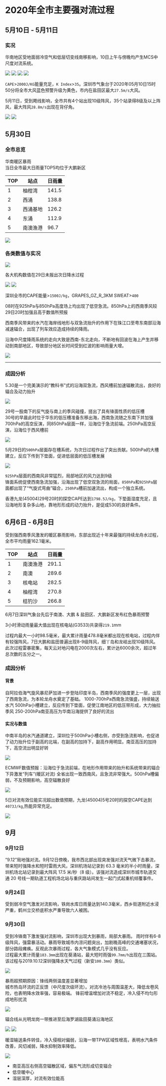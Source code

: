# 2020年全市主要强对流过程 

## 5月10日 - 5月11日

### 实况
华南地区受地面弱冷空气和低层切变线南移影响，10日上午与傍晚均产生MCS中尺度对流系统。

![](https://s1.moexin.cn/img/2020/05/005GBGgVly1genefuauzqj31400u0qa0.jpg)
![](https://s1.moexin.cn/img/2020/05/005v91Fsgy1genf0mmssrj33402c04qt.jpg)
![](https://s1.moexin.cn/img/2020/05/785f2ab3gy1genfcwe1o4j21400u0gq6.jpg)
![](https://s1.moexin.cn/img/2020/05/Z_RADR_C_BCDG_20200510160507_P_DOR_DXK_ZZH02_CR.png)

`CAPE`>`2000J/KG`能量充足，`K Index`>`35`。深圳市气象台于2020年05月10日15时50分将全市大风蓝色预警升级为黄色，市内在盐田区最大`27.5m/s`大风。

5月11日，受到飑线影响，全市共有4个站出现10级阵风，35个站录得8级及以上阵风，最大阵风`28.8m/s`出现在背仔角。

![](https://s1.moexin.cn/img/2020/05/6f916e9cgy1genge0l2zqj212m0g7gsb.jpg)
![](https://s1.moexin.cn/img/2020/05/c19aa32cgy1gemcqw4oxdj20x20oox44.jpg)

## 5月30日

### 全市总览

华南暖区暴雨  
当日全市最大日雨量TOP5均位于大鹏新区

| TOP | 站点   | 日雨量   |
|-----|------|-------|
| 1   | 柚柑湾  | 141.5 |
| 2   | 西涌   | 138.8 |
| 3   | 西涌基地 | 126.2 |
| 4   | 东涌   | 112.9 |
| 5   | 南澳渔港 | 96.7  |

![](https://s1.moexin.cn/img/2020/05/6f916e9cgy1gfa8qw2jg8j20t60guq9n.jpg)



### 各类数值与实况
![](https://s1.moexin.cn/img/2020/05/6f916e9cgy1gf9dxbkdqqj209b05zaa5.jpg)

各大机构数值在29日未报出次日降水过程

![](https://s1.moexin.cn/img/2020/grapesmeso_gd_rain6_012_2020052912.png)
![](https://s1.moexin.cn/img/2020/05/c19aa32cgy1gfabzihg60j213w0jz1kx.jpg)

深圳全市的CAPE能量>`1500J/kg`，GRAPES_GZ_R_3KM SWEAT>`400`  

08时在925hPa与850hPa高度场上均出现了低空急流。850hPa上的西南季风较29日20时加强且高于数值所预报

西南季风带来的水汽在海岸线地形与双急流抬升的作用下在珠江口至粤东南部沿海减速辐合，出现了列车效应造成持续的降雨。

沿海中尺度降雨系统的走向大致是西南-东北走向，不断地有回波在海上产生并移动到南部地区，导致部分地区长时间受到红波的影响雨量大增。 

![](https://s1.moexin.cn/img/2020/05/6f916e9cgy1gfa6f7qaycj20m20jhk0k.jpg")

---

### 成因分析

5.30是一个完美演示的“教科书”式的沿海双急流，西风槽前加速辐散流出，良好的辐合及动力抬升 

![](https://s1.moexin.cn/img/2020/05/c19aa32cgy1gfabze9mm6j20wo0im17f.jpg)

29号一股南下的反气旋与南上的季风碰撞，搓出了具有锋面性质的低压槽    
30号的早晨此时位于华东的低压槽准备东移出海，西南急流随之东南下并加强   
700hPa的高空反演，同850hPa层面一样，沿海位于急流前端。250hPa高空反演，沿海位于西风槽前  

![](https://s1.moexin.cn/img/2020/ecmwf_gd_height500wind850_033_2020053021.png)

5月29日的`500hPa`层面存在槽系统，为次日过程作出了突出贡献。500hPa的大槽建立，反应下传到下垫面，促进低层面的低压槽发展   

![](https://s1.moexin.cn/img/2020/05/c19aa32cgy1gfabzg4g90j20rn0ifavt.jpg)

`925hPa`层面的西南风非常猛烈，局部地区的风力达到9级  
锋面系统促使西南急流加强，沿海出现了低空双急流的局面，`850hPa`和`925hPa`层面都出现了“气旋式弯曲”辐合，`250hPa`槽前加速流出，构成一个独立系统。  

香港九龙(45004)29号20时的探空CAPE达到`1798.5J/kg`，下垫面湿度充足，且沿海地形复杂多山地，靠地形形成的动力抬升，是促成530的良好条件。

## 6月6日 - 6月8日
受到强西南季风激发的暖区暴雨影响，东部出现近十年来最强的持续龙舟水过程，全市平均雨量162.1毫米。

| TOP | 站点   | 日雨量   |
|---|------|-------|
| 1 | 南澳渔港 | 291.1 |
| 2 | 南澳   | 289.6 |
| 3 | 核电站  | 282.5 |
| 4 | 柚柑湾  | 270.8 |
| 5 | 桔钓沙  | 266.8 |

6月7日深圳气象台先后于南澳、大鹏 & 盐田区、大鹏新区发布红色暴雨预警

3小时滑动雨量最大值出现在核电站(G3533)共录得`219.1`mm

过程内最大一小时98.5毫米，最大累计雨量478.8毫米都出现在核电站，过程内伴有较强阵风，7日大鹏和盐田普遍出现8-9级阵风，细丫岛和龙岐出现10级阵风。此次过程雷暴密集，每天云对地闪电在2000次左右，累计达6000余次，超过年总次数的五分之一。

### 成因分析
#### 背景
自阿拉伯海气旋风暴尼萨加进一步登陆印度半岛，西南季风的强度更上一层，出现了西南急流，为本轮龙舟水奠定了基础。
1000-700hPa西南急流强盛，持续输送水汽
500hPa小槽建立，反应传到下垫面，促使江南地区的低压带形成，大力抽拉季风
250-200hPa南亚高压为华南沿海提供了良好的流出

#### 实况与数值
中南半岛的水汽通道建立，深圳位于500hPa小槽右侧，亦受到急流影响，也促进了动力抬升位于副高的北端，在副高的加持下，副高作用明显。南亚高压的加持下，高空流出明显好转

![](https://s1.moexin.cn/img/2020/06/850500.png)

ECMWF数值预报：沿海位于急流前端，在地形作用带来的抬升和系统带来的辐合下异激发“列车”(暖区对流)
全省出现一致西南风，且急流非常强大。500hPa槽偏弱，不及预期影响，高空辐散良好

![](https://s1.moexin.cn/img/2020/06/850.png)

5日对流有效位能实况超出数值预期，九龙(45004)5号20时的探空CAPE达到`4073J/kg`,热能异常充足。

![](https://s1.moexin.cn/img/2020/06/0606CAPE.png)

## 9月

### 9月12日
“9.12”局地强对流。9月12日傍晚，我市西北部出现突发强对流天气微下击暴流，带来短时强降水和短时雷雨大风，深圳机场站记录到 63.3 毫米的半小时雨量，深圳机场北站记录到最大阵风 17.5 米/秒（8 级）。该强对流造成深圳市城市轨道交通 20 号线一期轨道工程机场北站与重庆路站间发生一起门式起重机倾覆事件。

### 9月24日
受到弱冷空气激发对流影响，铁岗水库日雨量达到140.3毫米，西乡街道附近水浸严重，鹤州立交桥底积水严重导致六人被困。

### 9月30日
受到冷锋南下激发强对流影响，深圳市出现大到暴雨，局部大暴雨。
雨时伴有6-8级阵风，强雷暴活动。暴雨导致城市内涝问题突出，加剧晚高峰的交通堵塞状况，部分路段瘫痪。反观此次暴雨过程，各大气象模式几乎没有反应。  
过程最大累计雨量`183.3mm`出现在葵涌站，最大短时雨强`99.7mm/h`出现在三围站。该过程与2019.10.12深圳强降水天气过程（新安`100.3mm`）类似。

![](https://s1.moexin.cn/img/雷达拼图.gif)

暴雨超预期原因：锋线两侧温度差显著增加  
城市热岛环流的正反馈（中尺度次级环流）。对流冷池与周围温差大，降低龙卷风险，也表明降水效率强，容易极端。
锋前增温增加对流不稳定，冷入侵不均匀形成地形扰流

![](https://s1.moexin.cn/img/2020/09/0022FTd2gy1gj8nwr5cygj60ok0hq0wz02.jpg)

辐合线从光明龙岗一带推进至后海罗湖盐田葵涌沿海地区

![](https://tva1.sinaimg.cn/mw2000/0022FTd2gy1gj8rcmdur7j60tn0hcte302.jpg)
![](https://tva2.sinaimg.cn/mw2000/0022FTd2gy1gj8tg5kd6rj60tw0gqjws02.jpg)

暖湿输送条件转佳，冷入侵相对偏弱，沿海一带TPW区域性增高，表明水汽条件改善，风切减弱，降水抑制效率降低。

![](https://s1.moexin.cn/img/2020/06/shear.png)
* 南亚高压右侧高空辐散区域，偏东气流形成切变辐合 
* 低空暖中心 
* 湿层深厚，对流有效位能高 
